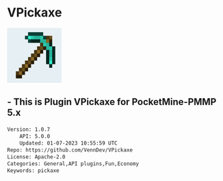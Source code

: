 # VPickaxe
<img src="https://raw.githubusercontent.com/VennDev/VPickaxe/143b4d07bcbebabe5444764f1a213b7973539bfc/icon.png" width="128" height="128" />

## - This is Plugin VPickaxe for PocketMine-PMMP 5.x
```properties
Version: 1.0.7
    API: 5.0.0
    Updated: 01-07-2023 10:55:59 UTC
Repo: https://github.com/VennDev/VPickaxe
License: Apache-2.0
Categories: General,API plugins,Fun,Economy
Keywords: pickaxe
```